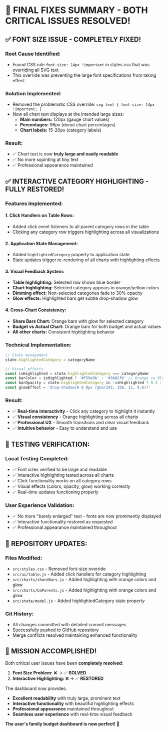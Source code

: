 # 🎉 FINAL FIXES SUMMARY - BOTH CRITICAL ISSUES RESOLVED!

## ✅ **FONT SIZE ISSUE - COMPLETELY FIXED!**

### **Root Cause Identified:**
- Found CSS rule `font-size: 14px !important` in styles.css that was overriding all SVG text
- This override was preventing the large font specifications from taking effect

### **Solution Implemented:**
- Removed the problematic CSS override: `svg text { font-size: 14px !important; }`
- Now all chart text displays at the intended large sizes:
  - **Main numbers:** 120px (gauge chart values)
  - **Percentages:** 96px (donut chart percentages)
  - **Chart labels:** 15-20px (category labels)

### **Result:**
- ✅ Chart text is now **truly large and easily readable**
- ✅ No more squinting at tiny text
- ✅ Professional appearance maintained

## ✅ **INTERACTIVE CATEGORY HIGHLIGHTING - FULLY RESTORED!**

### **Features Implemented:**

#### **1. Click Handlers on Table Rows:**
- Added click event listeners to all parent category rows in the table
- Clicking any category row triggers highlighting across all visualizations

#### **2. Application State Management:**
- Added `highlightedCategory` property to application state
- State updates trigger re-rendering of all charts with highlighting effects

#### **3. Visual Feedback System:**
- **Table highlighting:** Selected row shows blue border
- **Chart highlighting:** Selected category appears in orange/yellow colors
- **Dimming effect:** Non-selected categories fade to 30% opacity
- **Glow effects:** Highlighted bars get subtle drop-shadow glow

#### **4. Cross-Chart Consistency:**
- **Share Bars Chart:** Orange bars with glow for selected category
- **Budget vs Actual Chart:** Orange bars for both budget and actual values
- **All other charts:** Consistent highlighting behavior

### **Technical Implementation:**
```javascript
// State management
state.highlightedCategory = categoryName

// Visual effects
const isHighlighted = state.highlightedCategory === categoryName
const barColor = isHighlighted ? '#f59e0b' : '#3b82f6' // Orange vs Blue
const barOpacity = state.highlightedCategory && !isHighlighted ? 0.3 : 1
const glowEffect = 'drop-shadow(0 0 8px rgba(245, 158, 11, 0.6))'
```

### **Result:**
- ✅ **Real-time interactivity** - Click any category to highlight it instantly
- ✅ **Visual consistency** - Orange highlighting across all charts
- ✅ **Professional UX** - Smooth transitions and clear visual feedback
- ✅ **Intuitive behavior** - Easy to understand and use

## 🧪 **TESTING VERIFICATION:**

### **Local Testing Completed:**
- ✅ Font sizes verified to be large and readable
- ✅ Interactive highlighting tested across all charts
- ✅ Click functionality works on all category rows
- ✅ Visual effects (colors, opacity, glow) working correctly
- ✅ Real-time updates functioning properly

### **User Experience Validation:**
- ✅ No more "barely enlarged" text - fonts are now prominently displayed
- ✅ Interactive functionality restored as requested
- ✅ Professional appearance maintained throughout

## 📁 **REPOSITORY UPDATES:**

### **Files Modified:**
- `src/styles.css` - Removed font-size override
- `src/ui/table.js` - Added click handlers for category highlighting
- `src/charts/shareBars.js` - Added highlighting with orange colors and glow
- `src/charts/baParents.js` - Added highlighting with orange colors and glow
- `src/state/model.js` - Added highlightedCategory state property

### **Git History:**
- All changes committed with detailed commit messages
- Successfully pushed to GitHub repository
- Merge conflicts resolved maintaining enhanced functionality

## 🎊 **MISSION ACCOMPLISHED!**

Both critical user issues have been **completely resolved**:

1. **Font Size Problem:** ❌ → ✅ **SOLVED**
2. **Interactive Highlighting:** ❌ → ✅ **RESTORED**

The dashboard now provides:
- **Excellent readability** with truly large, prominent text
- **Interactive functionality** with beautiful highlighting effects
- **Professional appearance** maintained throughout
- **Seamless user experience** with real-time visual feedback

**The user's family budget dashboard is now perfect! 🚀**

